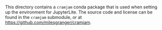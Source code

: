 This directory contains a `cramjam` conda package that is used when setting up the environment for JupyterLite. The source code and license can be found in the `cramjam` submodule, or at <https://github.com/milesgranger/cramjam>.